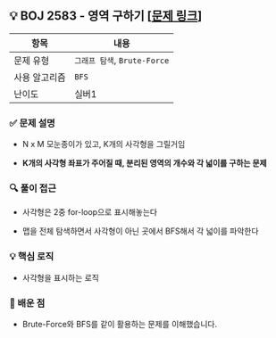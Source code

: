 ## 💡 BOJ 2583 - 영역 구하기 [[문제 링크](https://www.acmicpc.net/problem/2583)]

| 항목 | 내용 |
|------|------|
| 문제 유형 | `그래프 탐색`, `Brute-Force` |
| 사용 알고리즘 | `BFS` |
| 난이도 | 실버1 |

### ✅ 문제 설명
- N x M 모눈종이가 있고, K개의 사각형을 그릴거임

- **K개의 사각형 좌표가 주어질 때, 분리된 영역의 개수와 각 넓이를 구하는 문제**


### 🔍 풀이 접근
- 사각형은 2중 for-loop으로 표시해놓는다

- 맵을 전체 탐색하면서 사각형이 아닌 곳에서 BFS해서 각 넓이를 파악한다

### 💡 핵심 로직
- 사각형을 표시하는 로직

### 📌 배운 점
- Brute-Force와 BFS를 같이 활용하는 문제를 이해했습니다.